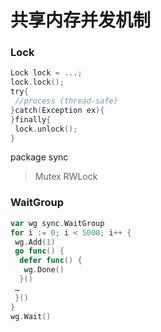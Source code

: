 # 共享内存并发机制

### Lock 

``` Go
Lock lock = ...;
lock.lock();
try{
 //process (thread-safe)
}catch(Exception ex){
}finally{
 lock.unlock();
}
``` 

package sync 
> Mutex 
> RWLock  

### WaitGroup  

```Go
var wg sync.WaitGroup
for i := 0; i < 5000; i++ {
 wg.Add(1)
 go func() {
  defer func() {
   wg.Done()
  }()
 …
 }()
}
wg.Wait()
```